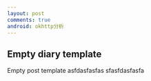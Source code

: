 ```yaml
---
layout: post
comments: true
android: okhttp分析
---
```


## Empty diary template

Empty post template
asfdasfasfas
sfasfdasfasfa
